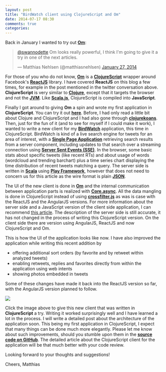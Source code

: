 ```yaml
---
layout: post
title: "BirdWatch client using ClojureScript and Om"
date: 2014-07-17 08:30
comments: true
categories: 
---
```

Back in January I wanted to try out **[Om](https://github.com/swannodette/om)**:

<blockquote class="twitter-tweet" lang="en"><p><a href="https://twitter.com/swannodette">@swannodette</a> Om looks really powerful, I think I&#39;m going to give it a try in one of the next articles.</p>&mdash; Matthias Nehlsen (@matthiasnehlsen) <a href="https://twitter.com/matthiasnehlsen/statuses/427945296971042816">January 27, 2014</a></blockquote>
<script async src="//platform.twitter.com/widgets.js" charset="utf-8"></script>

For those of you who do not know, **[Om](https://github.com/swannodette/om)** is a **[ClojureScript](https://github.com/clojure/clojurescript)** wrapper around Facebook's **[ReactJS](http://facebook.github.io/react/)** library. I have covered **ReactJS** on this blog a few times, for example in the post mentioned in the twitter conversation above. **ClojureScript** is very similar to **[Clojure](http://clojure.org)**, except that it targets the browser and not the **[JVM](http://en.wikipedia.org/wiki/Java_virtual_machine)**. Like **[Scala.js](http://www.scala-js.org)**, ClojureScript is compiled into **JavaScript**.

<!-- more -->

Finally I got around to giving **Om** a spin and wrote my first application in **ClojureScript**. You can try it out <a href="http://birdwatch.matthiasnehlsen.com/cljs/#" target="_blank"><strong>here</strong></a>. Before, I had only read a little bit about Clojure and ClojureScript and I had also gone through **[clojurekoans](http://clojurekoans.com)**. Then, just for the fun of it (and to see for myself if I could make it work), I wanted to write a new client for my **[BirdWatch](https://github.com/matthiasn/BirdWatch)** application, this time in ClojureScript. BirdWatch is kind of a live search engine for tweets for an area of interest, with a **[Single Page Application](http://en.wikipedia.org/wiki/Single-page_application)** retrieving search results from a server component, including updates to that search over a streaming connection using **[Server Sent Events (SSE)](http://dev.w3.org/html5/eventsource/)**. In the browser, some basic stats about specific tweets (like recent RTs) and about usage of words (wordcloud and trending barchart) plus a time series chart displaying the time distribution of recent tweets matching a query. The server side is written in **[Scala](http://www.scala-lang.org)** using **[Play Framework](http://www.playframework.com)**, however that does not need to concern us for this article as the wire format is plain **[JSON](http://tools.ietf.org/html/rfc4627)**.

The UI of the new client is done in **[Om](https://github.com/swannodette/om)** and the internal communication between application parts is realized with **[Core.async](https://github.com/clojure/core.async)**. All the data mangling is done in ClojureScript instead of using **[crossfilter.js](http://square.github.io/crossfilter/)** as was is case with the ReactJS and the AngularJS versions. For more information about the server side and a JavaScript version of the client side application, I can recommend [this article](http://matthiasnehlsen.com/blog/2013/09/10/birdwatch-explained/). The description of the server side is still accurate, it has not changed in the process of writing this ClojureScript version. On the client side there are version using AngularJS, ReactJS and now ClojureScript and Om.

This is how the UI of the application looks like now. I have also improved the application while writing this recent addition by 

* offering additional sort orders (by favorite and by retweet within analyzed tweets)
* enabling retweets, replies and favorites directly from within the application using web intents
* showing photos embedded in tweets

Some of these changes have made it back into the ReactJS version so far, with the AngularJS version planned to follow.

<a href="http://birdwatch.matthiasnehlsen.com/cljs/#" target="_blank"><img src="/images/cljs-screenshot.png" /></a>

Click the image above to give this new client that was written in **ClojureScript** a try. Writing it worked surprisingly well and I have learned a lot in the process. I will write a detailed post about the architecture of the application soon. This being my first application in ClojureScript, I expect that many things can be done much more elegantly. Please let me know about such improvements, should you stumble upon them in the **[source code on GitHub](https://github.com/matthiasn/BirdWatch/tree/master/cljs-om)**. The detailed article about the ClojureScript client for the application will be that much better with your code review.

Looking forward to your thoughts and suggestions!

Cheers,
Matthias
